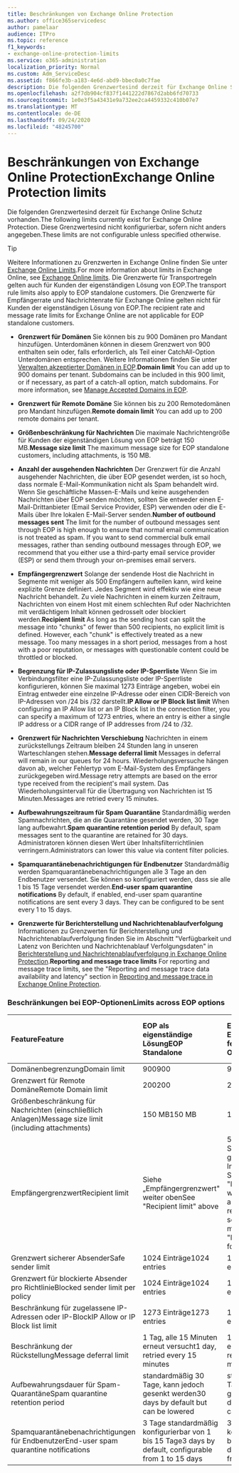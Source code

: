 ```yaml
---
title: Beschränkungen von Exchange Online Protection
ms.author: office365servicedesc
author: pamelaar
audience: ITPro
ms.topic: reference
f1_keywords:
- exchange-online-protection-limits
ms.service: o365-administration
localization_priority: Normal
ms.custom: Adm_ServiceDesc
ms.assetid: f866fe3b-a183-4e6d-abd9-bbec0a0c7fae
description: Die folgenden Grenzwertesind derzeit für Exchange Online Schutz vorhanden. Diese Grenzwertesind nicht konfigurierbar, sofern nicht anders angegeben.
ms.openlocfilehash: a2f7db904cf837f1441222d7867d2abb6fd70733
ms.sourcegitcommit: 1e0e3f5a43431e9a732ee2ca4459332c410b07e7
ms.translationtype: MT
ms.contentlocale: de-DE
ms.lasthandoff: 09/24/2020
ms.locfileid: "48245700"
---
```

# <a name="exchange-online-protection-limits"></a><span data-ttu-id="fc979-104">Beschränkungen von Exchange Online Protection</span><span class="sxs-lookup"><span data-stu-id="fc979-104">Exchange Online Protection limits</span></span>

<span data-ttu-id="fc979-105">Die folgenden Grenzwertesind derzeit für Exchange Online Schutz vorhanden.</span><span class="sxs-lookup"><span data-stu-id="fc979-105">The following limits currently exist for Exchange Online Protection.</span></span> <span data-ttu-id="fc979-106">Diese Grenzwertesind nicht konfigurierbar, sofern nicht anders angegeben.</span><span class="sxs-lookup"><span data-stu-id="fc979-106">These limits are not configurable unless specified otherwise.</span></span> 
  
> [!TIP]
> <span data-ttu-id="fc979-107">Weitere Informationen zu Grenzwerten in Exchange Online finden Sie unter [Exchange Online Limits](../exchange-online-service-description/exchange-online-limits.md).</span><span class="sxs-lookup"><span data-stu-id="fc979-107">For more information about limits in Exchange Online, see [Exchange Online limits](../exchange-online-service-description/exchange-online-limits.md).</span></span> <span data-ttu-id="fc979-108">Die Grenzwerte für Transportregeln gelten auch für Kunden der eigenständigen Lösung von EOP.</span><span class="sxs-lookup"><span data-stu-id="fc979-108">The transport rule limits also apply to EOP standalone customers.</span></span> <span data-ttu-id="fc979-109">Die Grenzwerte für Empfängerrate und Nachrichtenrate für Exchange Online gelten nicht für Kunden der eigenständigen Lösung von EOP.</span><span class="sxs-lookup"><span data-stu-id="fc979-109">The recipient rate and message rate limits for Exchange Online are not applicable for EOP standalone customers.</span></span> 
  
- <span data-ttu-id="fc979-p104">**Grenzwert für Domänen** Sie können bis zu 900 Domänen pro Mandant hinzufügen. Unterdomänen können in diesem Grenzwert von 900 enthalten sein oder, falls erforderlich, als Teil einer CatchAll-Option Unterdomänen entsprechen. Weitere Informationen finden Sie unter [Verwalten akzeptierter Domänen in EOP](https://go.microsoft.com/fwlink/p/?LinkId=282239).</span><span class="sxs-lookup"><span data-stu-id="fc979-p104">**Domain limit** You can add up to 900 domains per tenant. Subdomains can be included in this 900 limit, or if necessary, as part of a catch-all option, match subdomains. For more information, see [Manage Accepted Domains in EOP](https://go.microsoft.com/fwlink/p/?LinkId=282239).</span></span>

- <span data-ttu-id="fc979-113">**Grenzwert für Remote Domäne** Sie können bis zu 200 Remotedomänen pro Mandant hinzufügen.</span><span class="sxs-lookup"><span data-stu-id="fc979-113">**Remote domain limit** You can add up to 200 remote domains per tenant.</span></span>
    
- <span data-ttu-id="fc979-114">**Größenbeschränkung für Nachrichten** Die maximale Nachrichtengröße für Kunden der eigenständigen Lösung von EOP beträgt 150 MB.</span><span class="sxs-lookup"><span data-stu-id="fc979-114">**Message size limit** The maximum message size for EOP standalone customers, including attachments, is 150 MB.</span></span> 
    
- <span data-ttu-id="fc979-p105">**Anzahl der ausgehenden Nachrichten** Der Grenzwert für die Anzahl ausgehender Nachrichten, die über EOP gesendet werden, ist so hoch, dass normale E-Mail-Kommunikation nicht als Spam behandelt wird. Wenn Sie geschäftliche Massen-E-Mails und keine ausgehenden Nachrichten über EOP senden möchten, sollten Sie entweder einen E-Mail-Drittanbieter (Email Service Provider, ESP) verwenden oder die E-Mails über Ihre lokalen E-Mail-Server senden.</span><span class="sxs-lookup"><span data-stu-id="fc979-p105">**Number of outbound messages sent** The limit for the number of outbound messages sent through EOP is high enough to ensure that normal email communication is not treated as spam. If you want to send commercial bulk email messages, rather than sending outbound messages through EOP, we recommend that you either use a third-party email service provider (ESP) or send them through your on-premises email servers.</span></span> 
    
- <span data-ttu-id="fc979-p106">**Empfängergrenzwert** Solange der sendende Host die Nachricht in Segmente mit weniger als 500 Empfängern aufteilen kann, wird keine explizite Grenze definiert. Jedes Segment wird effektiv wie eine neue Nachricht behandelt. Zu viele Nachrichten in einem kurzen Zeitraum, Nachrichten von einem Host mit einem schlechten Ruf oder Nachrichten mit verdächtigem Inhalt können gedrosselt oder blockiert werden.</span><span class="sxs-lookup"><span data-stu-id="fc979-p106">**Recipient limit** As long as the sending host can split the message into "chunks" of fewer than 500 recipients, no explicit limit is defined. However, each "chunk" is effectively treated as a new message. Too many messages in a short period, messages from a host with a poor reputation, or messages with questionable content could be throttled or blocked.</span></span> 
    
- <span data-ttu-id="fc979-120">**Begrenzung für IP-Zulassungsliste oder IP-Sperrliste** Wenn Sie im Verbindungsfilter eine IP-Zulassungsliste oder IP-Sperrliste konfigurieren, können Sie maximal 1273 Einträge angeben, wobei ein Eintrag entweder eine einzelne IP-Adresse oder einen CIDR-Bereich von IP-Adressen von /24 bis /32 darstellt.</span><span class="sxs-lookup"><span data-stu-id="fc979-120">**IP Allow or IP Block list limit** When configuring an IP Allow list or an IP Block list in the connection filter, you can specify a maximum of 1273 entries, where an entry is either a single IP address or a CIDR range of IP addresses from /24 to /32.</span></span> 
    
- <span data-ttu-id="fc979-121">**Grenzwert für Nachrichten Verschiebung** Nachrichten in einem zurückstellungs Zeitraum bleiben 24 Stunden lang in unseren Warteschlangen stehen.</span><span class="sxs-lookup"><span data-stu-id="fc979-121">**Message deferral limit** Messages in deferral will remain in our queues for 24 hours.</span></span> <span data-ttu-id="fc979-122">Wiederholungsversuche hängen davon ab, welcher Fehlertyp vom E-Mail-System des Empfängers zurückgegeben wird.</span><span class="sxs-lookup"><span data-stu-id="fc979-122">Message retry attempts are based on the error type received from the recipient's mail system.</span></span> <span data-ttu-id="fc979-123">Das Wiederholungsintervall für die Übertragung von Nachrichten ist 15 Minuten.</span><span class="sxs-lookup"><span data-stu-id="fc979-123">Messages are retried every 15 minutes.</span></span> 
    
- <span data-ttu-id="fc979-124">**Aufbewahrungszeitraum für Spam Quarantäne** Standardmäßig werden Spamnachrichten, die an die Quarantäne gesendet werden, 30 Tage lang aufbewahrt.</span><span class="sxs-lookup"><span data-stu-id="fc979-124">**Spam quarantine retention period** By default, spam messages sent to the quarantine are retained for 30 days.</span></span> <span data-ttu-id="fc979-125">Administratoren können diesen Wert über Inhaltsfilterrichtlinien verringern.</span><span class="sxs-lookup"><span data-stu-id="fc979-125">Administrators can lower this value via content filter policies.</span></span> 
    
- <span data-ttu-id="fc979-p109">**Spamquarantänebenachrichtigungen für Endbenutzer** Standardmäßig werden Spamquarantänebenachrichtigungen alle 3 Tage an den Endbenutzer versendet. Sie können so konfiguriert werden, dass sie alle 1 bis 15 Tage versendet werden.</span><span class="sxs-lookup"><span data-stu-id="fc979-p109">**End-user spam quarantine notifications** By default, if enabled, end-user spam quarantine notifications are sent every 3 days. They can be configured to be sent every 1 to 15 days.</span></span> 
    
- <span data-ttu-id="fc979-128">**Grenzwerte für Berichterstellung und Nachrichtenablaufverfolgung** Informationen zu Grenzwerten für Berichterstellung und Nachrichtenablaufverfolgung finden Sie im Abschnitt "Verfügbarkeit und Latenz von Berichten und Nachrichtenablauf Verfolgungsdaten" in [Berichterstellung und Nachrichtenablaufverfolgung in Exchange Online Protection](https://go.microsoft.com/fwlink/?LinkId=394248).</span><span class="sxs-lookup"><span data-stu-id="fc979-128">**Reporting and message trace limits** For reporting and message trace limits, see the "Reporting and message trace data availability and latency" section in [Reporting and message trace in Exchange Online Protection](https://go.microsoft.com/fwlink/?LinkId=394248).</span></span>
    
### <a name="limits-across-eop-options"></a><span data-ttu-id="fc979-129">Beschränkungen bei EOP-Optionen</span><span class="sxs-lookup"><span data-stu-id="fc979-129">Limits across EOP options</span></span>

| <span data-ttu-id="fc979-130">Feature</span><span class="sxs-lookup"><span data-stu-id="fc979-130">Feature</span></span> | <span data-ttu-id="fc979-131">EOP als eigenständige Lösung</span><span class="sxs-lookup"><span data-stu-id="fc979-131">EOP Standalone</span></span> | <span data-ttu-id="fc979-132">EOP-Funktionen in Exchange Online</span><span class="sxs-lookup"><span data-stu-id="fc979-132">EOP features in Exchange Online</span></span> | <span data-ttu-id="fc979-133">Exchange Enterprise CAL mit Diensten</span><span class="sxs-lookup"><span data-stu-id="fc979-133">Exchange Enterprise CAL with Services</span></span> |
|:-----|:-----|:-----|:-----|
|<span data-ttu-id="fc979-134">Domänenbegrenzung</span><span class="sxs-lookup"><span data-stu-id="fc979-134">Domain limit</span></span>  <br/> |<span data-ttu-id="fc979-135">900</span><span class="sxs-lookup"><span data-stu-id="fc979-135">900</span></span>  <br/> |<span data-ttu-id="fc979-136">900</span><span class="sxs-lookup"><span data-stu-id="fc979-136">900</span></span>  <br/> |<span data-ttu-id="fc979-137">900</span><span class="sxs-lookup"><span data-stu-id="fc979-137">900</span></span>  <br/> |
|<span data-ttu-id="fc979-138">Grenzwert für Remote Domäne</span><span class="sxs-lookup"><span data-stu-id="fc979-138">Remote Domain limit</span></span>  <br/> |<span data-ttu-id="fc979-139">200</span><span class="sxs-lookup"><span data-stu-id="fc979-139">200</span></span>  <br/> |<span data-ttu-id="fc979-140">200</span><span class="sxs-lookup"><span data-stu-id="fc979-140">200</span></span>  <br/> |<span data-ttu-id="fc979-141">200</span><span class="sxs-lookup"><span data-stu-id="fc979-141">200</span></span>  <br/> |
|<span data-ttu-id="fc979-142">Größenbeschränkung für Nachrichten (einschließlich Anlagen)</span><span class="sxs-lookup"><span data-stu-id="fc979-142">Message size limit (including attachments)</span></span>  <br/> |<span data-ttu-id="fc979-143">150 MB</span><span class="sxs-lookup"><span data-stu-id="fc979-143">150 MB</span></span>  <br/> |<span data-ttu-id="fc979-144">150 MB</span><span class="sxs-lookup"><span data-stu-id="fc979-144">150 MB</span></span>  <br/> |<span data-ttu-id="fc979-145">150 MB</span><span class="sxs-lookup"><span data-stu-id="fc979-145">150 MB</span></span>  <br/> |
|<span data-ttu-id="fc979-146">Empfängergrenzwert</span><span class="sxs-lookup"><span data-stu-id="fc979-146">Recipient limit</span></span>  <br/> |<span data-ttu-id="fc979-147">Siehe „Empfängergrenzwert" weiter oben</span><span class="sxs-lookup"><span data-stu-id="fc979-147">See "Recipient limit" above</span></span>  <br/> |<span data-ttu-id="fc979-148">500 Empfänger beim Senden von einem gehosteten Postfach; Informationen finden Sie unter "Empfängergrenzwert" weiter oben bei anderen Szenarien</span><span class="sxs-lookup"><span data-stu-id="fc979-148">500 recipients when sending from a hosted mailbox; see "Recipient limit" above for other scenarios</span></span>  <br/> |<span data-ttu-id="fc979-149">Siehe „Empfängergrenzwert" weiter oben</span><span class="sxs-lookup"><span data-stu-id="fc979-149">See "Recipient limit" above</span></span>  <br/> |
|<span data-ttu-id="fc979-150">Grenzwert sicherer Absender</span><span class="sxs-lookup"><span data-stu-id="fc979-150">Safe sender limit</span></span>  <br/> |<span data-ttu-id="fc979-151">1024 Einträge</span><span class="sxs-lookup"><span data-stu-id="fc979-151">1024 entries</span></span>  <br/> |<span data-ttu-id="fc979-152">1024 Einträge</span><span class="sxs-lookup"><span data-stu-id="fc979-152">1024 entries</span></span>  <br/> ||
|<span data-ttu-id="fc979-153">Grenzwert für blockierte Absender pro Richtlinie</span><span class="sxs-lookup"><span data-stu-id="fc979-153">Blocked sender limit per policy</span></span>  <br/> |<span data-ttu-id="fc979-154">1024 Einträge</span><span class="sxs-lookup"><span data-stu-id="fc979-154">1024 entries</span></span>  <br/> |<span data-ttu-id="fc979-155">1024 Einträge</span><span class="sxs-lookup"><span data-stu-id="fc979-155">1024 entries</span></span>  <br/> ||
|<span data-ttu-id="fc979-156">Beschränkung für zugelassene IP-Adressen oder IP-Block</span><span class="sxs-lookup"><span data-stu-id="fc979-156">IP Allow or IP Block list limit</span></span>  <br/> |<span data-ttu-id="fc979-157">1273 Einträge</span><span class="sxs-lookup"><span data-stu-id="fc979-157">1273 entries</span></span>  <br/> |<span data-ttu-id="fc979-158">1273 Einträge</span><span class="sxs-lookup"><span data-stu-id="fc979-158">1273 entries</span></span>  <br/> |<span data-ttu-id="fc979-159">1273 Einträge</span><span class="sxs-lookup"><span data-stu-id="fc979-159">1273 entries</span></span>  <br/> |
|<span data-ttu-id="fc979-160">Beschränkung der Rückstellung</span><span class="sxs-lookup"><span data-stu-id="fc979-160">Message deferral limit</span></span>  <br/> |<span data-ttu-id="fc979-161">1 Tag, alle 15 Minuten erneut versucht</span><span class="sxs-lookup"><span data-stu-id="fc979-161">1 day, retried every 15 minutes</span></span>  <br/> |<span data-ttu-id="fc979-162">1 Tag, alle 15 Minuten erneut versucht</span><span class="sxs-lookup"><span data-stu-id="fc979-162">1 day, retried every 15 minutes</span></span>  <br/> |<span data-ttu-id="fc979-163">1 Tag, alle 15 Minuten erneut versucht</span><span class="sxs-lookup"><span data-stu-id="fc979-163">1 day, retried every 15 minutes</span></span>  <br/> |
|<span data-ttu-id="fc979-164">Aufbewahrungsdauer für Spam-Quarantäne</span><span class="sxs-lookup"><span data-stu-id="fc979-164">Spam quarantine retention period</span></span>  <br/> |<span data-ttu-id="fc979-165">standardmäßig 30 Tage, kann jedoch gesenkt werden</span><span class="sxs-lookup"><span data-stu-id="fc979-165">30 days by default but can be lowered</span></span>  <br/> |<span data-ttu-id="fc979-166">standardmäßig 30 Tage, kann jedoch gesenkt werden</span><span class="sxs-lookup"><span data-stu-id="fc979-166">30 days by default but can be lowered</span></span>  <br/> |<span data-ttu-id="fc979-167">standardmäßig 30 Tage, kann jedoch gesenkt werden</span><span class="sxs-lookup"><span data-stu-id="fc979-167">30 days by default but can be lowered</span></span>  <br/> |
|<span data-ttu-id="fc979-168">Spamquarantänebenachrichtigungen für Endbenutzer</span><span class="sxs-lookup"><span data-stu-id="fc979-168">End-user spam quarantine notifications</span></span>  <br/> |<span data-ttu-id="fc979-169">3 Tage standardmäßig konfigurierbar von 1 bis 15 Tage</span><span class="sxs-lookup"><span data-stu-id="fc979-169">3 days by default, configurable from 1 to 15 days</span></span>  <br/> |<span data-ttu-id="fc979-170">3 Tage standardmäßig konfigurierbar von 1 bis 15 Tage</span><span class="sxs-lookup"><span data-stu-id="fc979-170">3 days by default, configurable from 1 to 15 days</span></span>  <br/> |<span data-ttu-id="fc979-171">3 Tage standardmäßig konfigurierbar von 1 bis 15 Tage</span><span class="sxs-lookup"><span data-stu-id="fc979-171">3 days by default, configurable from 1 to 15 days</span></span>  <br/> |
   


